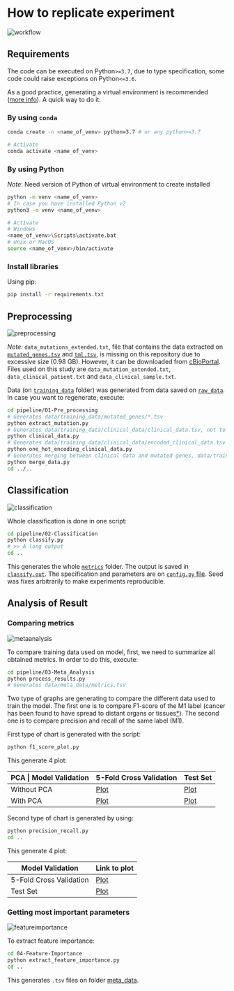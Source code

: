 # How to replicate experiment

![workflow](https://github.com/StarBrand/rf-tml/wiki/Workflow.png)

## Requirements

The code can be executed on Python`>=3.7`, due to type specification, some code could raise exceptions on Python`<=3.6`.

As a good practice, generating a virtual environment is recommended ([more info](https://docs.python.org/3/tutorial/venv.html)). A quick way to do it:

### By using `conda`

````bash
conda create -n <name_of_venv> python=3.7 # or any python>=3.7

# Activate
conda activate <name_of_venv>
````

### By using Python

*Note*: Need version of Python of virtual environment to create installed

````bash
python -m venv <name_of_venv>
# In case you have installed Python v2
python3 -m venv <name_of_venv>

# Activate
# Windows
<name_of_venv>\Scripts\activate.bat
# Unix or MacOS
source <name_of_venv>/bin/activate
````

### Install libraries

Using pip:

````bash
pip install -r requirements.txt
````

## Preprocessing

![preprocessing](https://github.com/StarBrand/rf-tml/wiki/Pre-Processing.png)

*Note:* `data_mutations_extended.txt`, file that contains the data extracted on [`mutated_genes.tsv`](https://github.com/StarBrand/rf-tml/tree/master/data/training_data/mutated_genes/mutated_genes.tsv) and [`tml.tsv`](https://github.com/StarBrand/rf-tml/tree/master/data/training_data/mutated_genes/tml.tsv), is missing on this repository due to excessive size (0.98 GB). However, it can be downloaded from [cBioPortal](https://www.cbioportal.org/study/summary?id=nsclc_tcga_broad_2016). Files used on this study are `data_mutation_extended.txt`, `data_clinical_patient.txt` and `data_clinical_sample.txt`.

Data (on [`training_data`](https://github.com/StarBrand/rf-tml/tree/master/data/training_data) folder) was generated from data saved on [`raw_data`](https://github.com/StarBrand/rf-tml/tree/master/data/raw_data). In case you want to regenerate, execute:

````bash
cd pipeline/01-Pre_processing
# Generates data/training_data/mutated_genes/*.tsv
python extract_mutation.py
# Generates data/training_data/clinical_data/clinical_data.tsv, not to be used
python clinical_data.py
# Generates data/training_data/clinical_data/encoded_clinical_data.tsv
python one_hot_encoding_clinical_data.py
# Generates merging between clinical data and mutated genes, data/training_data/merged_data/*.tsv
python merge_data.py
cd ../..
````

## Classification

![classification](https://github.com/StarBrand/rf-tml/wiki/Classification.png)

Whole classification is done in one script:

````bash
cd pipeline/02-Classification
python classify.py
# >> A long output
cd ..
````

This generates the whole [`metrics`](https://github.com/StarBrand/rf-tml/tree/master/data/metrics) folder. The output is saved in [`classify.out`](https://github.com/StarBrand/rf-tml/tree/master/data/metrics/classify.out). The specification and parameters are on [`config.py` file](https://github.com/StarBrand/rf-tml/blob/master/classification/models/random_forest/config.py). Seed was fixes arbitrarily to make experiments reproducible.

## Analysis of Result

### Comparing metrics

![metaanalysis](https://github.com/StarBrand/rf-tml/wiki/Meta-Analysis.png)

To compare training data used on model, first, we need to summarize all obtained metrics. In order to do this, execute:

````bash
cd pipeline/03-Meta_Analysis
python process_results.py
# Generates data/meta_data/metrics.tsv
````

Two type of graphs are generating to compare the different data used to train the model. The first one is to compare F1-score of the M1 label (cancer has been found to have spread to distant organs or tissues[*](https://www.cancer.org/treatment/understanding-your-diagnosis/staging.html)). The second one is to compare precision and recall of the same label (M1).

First type of chart is generated with the script:

````bash
python f1_score_plot.py
````

This generate 4 plot:

| **PCA** \| **Model Validation** | 5-Fold Cross Validation | Test Set |
| ------------------------------- | ----------------------- | -------- |
| Without PCA                     | [Plot](https://github.com/StarBrand/rf-tml/blob/master/data/meta_data/f1-score_cv.png)                | [Plot](https://github.com/StarBrand/rf-tml/blob/master/data/meta_data/f1-score.png) |
| With PCA                        | [Plot](https://github.com/StarBrand/rf-tml/blob/master/data/meta_data/f1-score_pca_cv.png)                | [Plot](https://github.com/StarBrand/rf-tml/blob/master/data/meta_data/f1-score_pca.png) |

Second type of chart is generated by using:

````bash
python precision_recall.py
cd ..
````

This generate 4 plot:

| **Model Validation** | Link to plot |
| ------------------------------- | ------------|
|5-Fold Cross Validation |  [Plot](https://github.com/StarBrand/rf-tml/blob/master/data/meta_data/precision_recall_cv.png) |
| Test Set | [Plot](https://github.com/StarBrand/rf-tml/blob/master/data/meta_data/precision_recall.png) |

### Getting most important parameters

![featureimportance](https://github.com/StarBrand/rf-tml/wiki/Feature-Importance.png)

To extract feature importance:

````bash
cd 04-Feature-Importance
python extract_feature_importance.py
cd ..
````

This generates `.tsv` files on folder [meta_data](https://github.com/StarBrand/rf-tml/tree/master/data/meta_data).